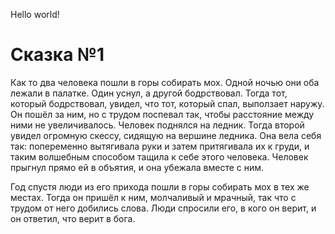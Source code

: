 Hello world!

# Сказка №1 
Как то два человека пошли в горы собирать мох. Одной ночью они оба лежали в палатке. Один уснул, а другой бодрствовал. Тогда тот, который бодрствовал, увидел, что тот, который спал, выползает наружу. Он пошёл за ним, но с трудом поспевал так, чтобы расстояние между ними не увеличивалось. Человек поднялся на ледник. Тогда второй увидел огромную скессу, сидящую на вершине ледника. Она вела себя так: попеременно вытягивала руки и затем притягивала их к груди, и таким волшебным способом тащила к себе этого человека. Человек прыгнул прямо ей в объятия, и она убежала вместе с ним.

Год спустя люди из его прихода пошли в горы собирать мох в тех же местах. Тогда он пришёл к ним, молчаливый и мрачный, так что с трудом от него добились слова. Люди спросили его, в кого он верит, и он ответил, что верит в бога.